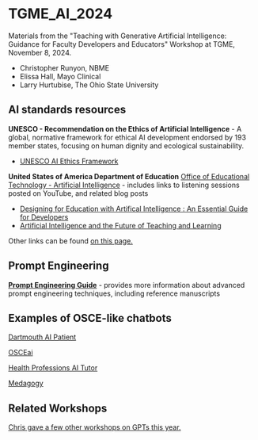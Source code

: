 # TGME_AI_2024
Materials from the "Teaching with Generative Artificial Intelligence: Guidance for Faculty Developers and Educators" Workshop at TGME, November 8, 2024.

- Christopher Runyon, NBME
- Elissa Hall, Mayo Clinical
- Larry Hurtubise, The Ohio State University

## AI standards resources

**UNESCO - Recommendation on the Ethics of Artificial Intelligence** - A global, normative framework for ethical AI development endorsed by 193 member states, focusing on human dignity and ecological sustainability.
- [UNESCO AI Ethics Framework](https://unesdoc.unesco.org/ark:/48223/pf0000377897)

**United States of America Department of Education** [Office of Educational Technology - Artificial Intelligence](https://tech.ed.gov/ai/) - includes links to listening sessions posted on YouTube, and related blog posts
- [Designing for Education with Artifical Intelligence : An Essential Guide for Developers](https://tech.ed.gov/designing-for-education-with-artificial-intelligence/)
- [Artificial Intelligence and the Future of Teaching and Learning](https://tech.ed.gov/ai-future-of-teaching-and-learning/) 

Other links can be found [on this page.](https://github.com/runyoncr/IAEA_AI_Best_Practices/blob/main/README.md)

## Prompt Engineering
[**Prompt Engineering Guide**](https://www.promptingguide.ai/) - provides more information about advanced prompt engineering techniques, including reference manuscripts

## Examples of OSCE-like chatbots
[Dartmouth AI Patient](https://ai.dartmouth.edu/patient-actor)

[OSCEai](https://oscegpt.com)

[Health Professions AI Tutor](https://hpe-bot.com)

[Medagogy](https://www.medagogy.org)

## Related Workshops
[Chris gave a few other workshops on GPTs this year.](https://github.com/runyoncr/GEA_GPT_Materials)
